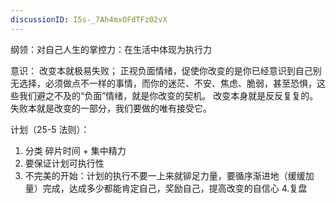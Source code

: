 ```yaml
---
discussionID: I5s-_7Ah4mxOFdTFz02vX
---
```

纲领：对自己人生的掌控力：在生活中体现为执行力

意识：
改变本就极易失败；
正视负面情绪，促使你改变的是你已经意识到自己别无选择，必须做点不一样的事情，而你的迷茫、不安、焦虑、脆弱，甚至恐惧，这些我们避之不及的“负面”情绪，就是你改变的契机。
改变本身就是反反复复的。失败本就是改变的一部分，我们要做的唯有接受它。

计划（25-5 法则）：  
1. 分类 碎片时间 + 集中精力
2. 要保证计划可执行性
3. 不完美的开始：计划的执行不要一上来就铆足力量，要循序渐进地（缓缓加量）完成，达成多少都能肯定自己，奖励自己，提高改变的自信心
4.复盘